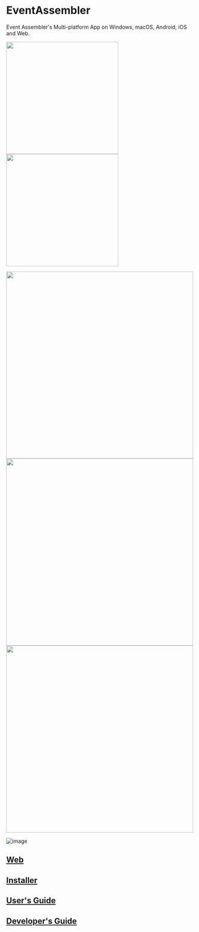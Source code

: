 # EventAssembler
Event Assembler's Multi-platform App on Windows, macOS, Android, iOS and Web.

<img height="300" src="https://user-images.githubusercontent.com/8841957/190300375-7d951a49-f519-4914-9474-004c65c5aeb4.png"><img height="300" src="https://user-images.githubusercontent.com/8841957/190299003-3abb3dcf-caf4-442c-a494-c12bd6465162.png">

<img height="500" src="https://user-images.githubusercontent.com/8841957/190299762-6b52a7ea-b620-4ed7-9ce9-3a43129d7985.jpg"><img height="500" src="https://user-images.githubusercontent.com/8841957/190668060-54a00305-ca05-44b2-b6f8-735445069f49.png"><img height="500" src="https://user-images.githubusercontent.com/8841957/190668152-71f0cfd9-7d6e-436b-ac10-ea17eb62cf7f.png">

![image](https://user-images.githubusercontent.com/8841957/190862387-791a9092-492c-4e90-827a-d5271e224774.png)

## [Web](https://laqieer.github.io/EventAssembler/)
## [Installer](https://github.com/laqieer/EventAssembler/releases/latest)
## [User's Guide](https://github.com/laqieer/EventAssembler/wiki/User's-Guide)
## [Developer's Guide](https://github.com/laqieer/EventAssembler/wiki/Developer's-Guide)
